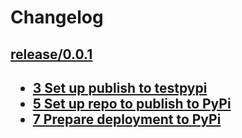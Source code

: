 Changelog
=========


<h2><a href="https://github.com/flypipe/sparkleframe/tree/release/0.0.1" target="_blank" rel="noopener noreferrer">release/0.0.1</a><h2>

- <a href="https://github.com/flypipe/sparkleframe/issues/3" target="_blank" rel="noopener noreferrer">3 Set up publish to testpypi</a>
- <a href="https://github.com/flypipe/sparkleframe/issues/5" target="_blank" rel="noopener noreferrer">5 Set up repo to publish to PyPi</a>
- <a href="https://github.com/flypipe/sparkleframe/issues/7" target="_blank" rel="noopener noreferrer">7 Prepare deployment to PyPi</a>
